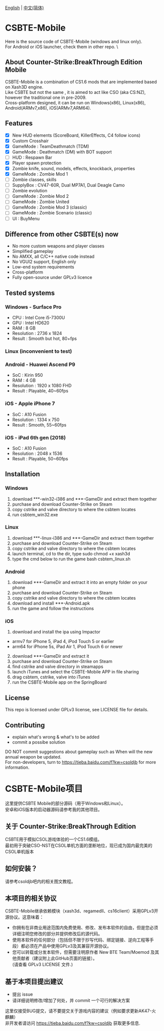 [English](#csbte-mobile) | [中文(简体)](#csbte-mobile项目)  

# CSBTE-Mobile
Here is the source code of CSBTE-Mobile (windows and linux only). \
For Android or iOS launcher, check them in other repo. \

## About Counter-Strike:BreakThrough Edition Mobile
CSBTE-Mobile is a combination of CS1.6 mods that are implemented based on Xash3D engine. \
Like CSBTE but not the same , it is aimed to act like CSO (aka CS:NZ), however the traditional one in pre-2009. \
Cross-platform designed, it can be run on Windows(x86), Linux(x86), Android(ARMv7,x86), iOS(ARMv7,ARM64).

## Features
* [x] New HUD elements (ScoreBoard, KillerEffects, C4 follow icons)
* [x] Custom Crosshair
* [x] GameMode : TeamDeathmatch (TDM)
* [x] GameMode : Deathmatch (DM) with BOT support
* [ ] HUD : Respawn Bar
* [x] Player spawn protection
* [x] Zombie knife, sound, models, effects, knockback, properties
* [x] GameMode : Zombie Mod 1
* [ ] Zombie classes, skills
* [ ] SupplyBox : CV47-60R, Dual MP7A1, Dual Deagle Camo
* [ ] Zombie evolution
* [ ] GameMode : Zombie Mod 2
* [ ] GameMode : Zombie United
* [ ] GameMode : Zombie Mod 3 (classic)
* [ ] GameMode : Zombie Scenario (classic)
* [ ] UI : BuyMenu

## Difference from other CSBTE(s) now
* No more custom weapons and player classes
* Simplified gameplay
* No AMXX, all C/C++ native code instead
* No VGUI2 support, English only
* Low-end system requirements
* Cross-platform
* Fully open-source under GPLv3 licence

## Tested systems
### Windows - Surface Pro
* CPU : Intel Core i5-7300U
* GPU : Intel HD620
* RAM : 8 GB
* Resolution : 2736 x 1824
* Result : Smooth but hot, 80+fps
### Linux (inconvenient to test)
### Android - Huawei Ascend P9
* SoC : Kirin 950
* RAM : 4 GB
* Resolution : 1920 x 1080 FHD
* Result : Playable, 40~60fps
### iOS - Apple iPhone 7
* SoC : A10 Fusion
* Resolution : 1334 x 750
* Result : Smooth, 55~60fps
### iOS - iPad 6th gen (2018)
* SoC : A10 Fusion
* Resolution : 2048 x 1536
* Result : Playable, 50~60fps

## Installation
### Windows
1. download ***-win32-i386 and ***-GameDir and extract them together
2. purchase and download Counter-Strike on Steam
3. copy cstrike and valve directory to where the csbtem locates
4. run csbtem_win32.exe
### Linux
1. download ***-linux-i386 and ***-GameDir and extract them together
2. purchase and download Counter-Strike on Steam
3. copy cstrike and valve directory to where the csbtem locates
4. launch terminal, cd to the dir, type 
  sudo chmod +x xash3d
5. type the cmd below to run the game
  bash csbtem_linux.sh
### Android
1. download ***-GameDir and extract it into an empty folder on your phone
2. purchase and download Counter-Strike on Steam
3. copy cstrike and valve directory to where the csbtem locates
4. download and install ***-Android.apk
5. run the game and follow the instructions
### iOS
1. download and install the ipa using Impactor 
  * armv7 for iPhone 5, iPad 4, iPod Touch 5 or earlier
  * arm64 for iPhone 5s, iPad Air 1, iPod Touch 6 or newer
2. download ***-GameDir and extract it
3. purchase and download Counter-Strike on Steam
4. find cstrike and valve directory in steamapps
5. launch iTunes and select the CSBTE-Mobile APP in file sharing
6. drag csbtem, cstrike, valve into iTunes
7. run the CSBTE-Mobile app on the SpringBoard

## License
This repo is licensed under GPLv3 license, see LICENSE file for details.

## Contributing
* explain what's wrong & what's to be added
* commit a possibe solution

 DO NOT commit suggestions about gameplay such as When will the new annual weapon be updated.\
 For non-developers, turn to https://tieba.baidu.com/f?kw=csoldjb for more information.

# CSBTE-Mobile项目
这里提供CSBTE Mobile的部分源码（用于Windows和Linux）。\
安卓和iOS版本的启动器源码请参考我的其他项目。

## 关于 Counter-Strike:BreakThrough Edition
CSBTE用于模拟CSOL游戏体验的一个CS1.6模组。\
最初用于突破CSO-NST在CSOL单机方面的垄断地位，现已成为国内最完美的CSOL单机版本

## 如何安装？
请参考csoldjb吧内的相关图文教程。

## 本项目的相关协议
CSBTE-Mobile继承依赖模块（xash3d、regamedll、cs16client）采用GPLv3开源协议。这意味着：
* 你拥有在非商业用途范围内免费使用、修改、发布本软件的自由，但是您必须详细注明您修改的部分并提供修改后的源代码。
* 使用本软件的任何部分（包括但不限于抄写代码、绑定链接、逆向工程等手段）都必须在产品中使用GPLv3及其兼容开源协议。
* 您可以转载或分发本软件，但需要注明原作者 New BTE Team/Moemod 及其他贡献者（建议附上此GitHub页面的链接）。 \
(请查看 GPLv3 LICENSE 文件.)

## 基于本项目提出建议
* 提出 issue
* 请详细说明修改/增加了何处，并 commit 一个可行的解决方案

 这里仅接受BUG提交，请不要提交关于游戏内容的建议（例如要求更新AK47-火麒麟）\
 非开发者请访问 https://tieba.baidu.com/f?kw=csoldjb 获取更多信息.
